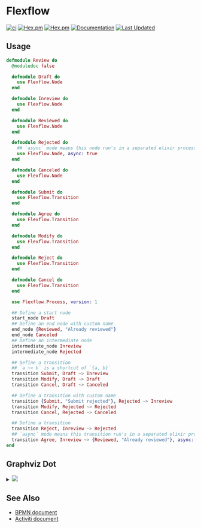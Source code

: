 # Flexflow

[![ci](https://github.com/clszzyh/flexflow/workflows/ci/badge.svg)](https://github.com/clszzyh/flexflow/actions)
[![Hex.pm](https://img.shields.io/hexpm/v/flexflow)](http://hex.pm/packages/flexflow)
[![Hex.pm](https://img.shields.io/hexpm/dt/flexflow)](http://hex.pm/packages/flexflow)
[![Documentation](https://img.shields.io/badge/hexdocs-latest-blue.svg)](https://hexdocs.pm/flexflow/readme.html)
[![Last Updated](https://img.shields.io/github/last-commit/clszzyh/flexflow.svg)](https://github.com/clszzyh/flexflow/commits/master)

<!-- MDOC -->

## Usage

```elixir
defmodule Review do
  @moduledoc false

  defmodule Draft do
    use Flexflow.Node
  end

  defmodule Inreview do
    use Flexflow.Node
  end

  defmodule Reviewed do
    use Flexflow.Node
  end

  defmodule Rejected do
    ## `async` mode means this node run's in a separated elixir process.
    use Flexflow.Node, async: true
  end

  defmodule Canceled do
    use Flexflow.Node
  end

  defmodule Submit do
    use Flexflow.Transition
  end

  defmodule Agree do
    use Flexflow.Transition
  end

  defmodule Modify do
    use Flexflow.Transition
  end

  defmodule Reject do
    use Flexflow.Transition
  end

  defmodule Cancel do
    use Flexflow.Transition
  end

  use Flexflow.Process, version: 1

  ## Define a start node
  start_node Draft
  ## Define an end node with custom name
  end_node {Reviewed, "Already reviewed"}
  end_node Canceled
  ## Define an intermediate node
  intermediate_node Inreview
  intermediate_node Rejected

  ## Define a transition
  ## `a ~> b` is a shortcut of `{a, b}`
  transition Submit, Draft ~> Inreview
  transition Modify, Draft ~> Draft
  transition Cancel, Draft ~> Canceled

  ## Define a transition with custom name
  transition {Submit, "Submit rejected"}, Rejected ~> Inreview
  transition Modify, Rejected ~> Rejected
  transition Cancel, Rejected ~> Canceled

  ## Define a transition
  transition Reject, Inreview ~> Rejected
  ## `async` mode means this transition run's in a separated elixir process.
  transition Agree, Inreview ~> {Reviewed, "Already reviewed"}, async: true
end
```

<!-- MDOC -->

## Graphviz Dot

<details>
<summary><img src="https://g.gravizo.com/source/custom_mark10?https%3A%2F%2Fraw.githubusercontent.com%2Fclszzyh%2Fflexflow%2Fmaster%2FREADME.md"></summary>

```dot
// custom_mark10
digraph review {
  size ="4,4";
  draft [label="draft",shape=doublecircle,color=".7 .3 1.0"];
  Already_reviewed [label="Already reviewed",shape=circle,color=red];
  canceled [label="canceled",shape=circle,color=red];
  inreview [label="inreview",shape=box];
  rejected [label="rejected",style=bold,color=red,shape=box];
  draft -> inreview [label="submit"];
  draft -> draft [label="modify",color=blue];
  draft -> canceled [label="cancel"];
  rejected -> inreview [label="submit"];
  rejected -> rejected [label="modify",color=blue];
  rejected -> canceled [label="cancel"];
  inreview -> rejected [label="reject"];
  inreview -> Already_reviewed [label="agree",style=bold,color=red];
}
// custom_mark10
```
</details>

## See Also

* [BPMN document](https://www.omg.org/spec/BPMN/2.0/PDF)
* [Activiti document](http://www.mossle.com/docs/activiti/index.html#bpmn20)
